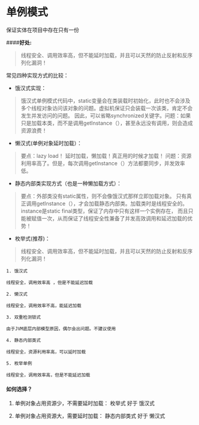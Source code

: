# 单例模式
保证实体在项目中存在只有一份 

####**好处:**
>线程安全、调用效率高，但不能延时加载，并且可以天然的防止反射和反序列化漏洞！
 
 
 常见四种实现方式的比较：
 * 饿汉式实现：
 >饿汉式单例模式代码中，static变量会在类装载时初始化，此时也不会涉及多个线程对象访问该对象的问题。虚拟机保证只会装载一次该类，肯定不会发生并发访问的问题。
 因此，可以省略synchronized关键字。问题：如果只是加载本类，而不是调用getInstance（），甚至永远没有调用，则会造成资源浪费！
 * 懒汉式(单例对象延时加载）：    
 > 要点：lazy load！  延时加载，懒加载！真正用的时候才加载！
   问题：资源利用率高了。但是，每次调用getInstance（）方法都要同步，并发效率低。
 * 静态内部类实现方式（也是一种懒加载方式）：
 > 要点：外部类没有static属性，则不会像饿汉式那样立即加载对象。
   只有真正调用getInstance（），才会加载静态内部类。加载类时是线程安全的。instance是static final类型，保证了内存中只有这样一个实例存在，
   而且只能被赋值一次，从而保证了线程安全性兼备了并发高效调用和延迟加载的优势！
 * 枚举式(推荐)：     
 > 线程安全、调用效率高，但不能延时加载，并且可以天然的防止反射和反序列化漏洞！
 
 ```
 1. 饿汉式
 
 线程安全，调用效率高 ，但是不能延迟加载
 
 2. 懒汉式
 
 线程安全，调用效率不高，能延迟加载
 
 3. 双重检测锁式
 
 由于JVM底层内部模型原因，偶尔会出问题。不建议使用
 
 4. 静态内部类式
 
 线程安全，资源利用率高，可以延时加载
 
 5. 枚举单例
 
 线程安全，调用效率高，但是不能延迟加载
 
 ```
#### 如何选择？
 1. 单例对象占用资源少，不需要延时加载：
 枚举式 好于 饿汉式
 
2. 单例对象占用资源大，需要延时加载：
 静态内部类式 好于 懒汉式
